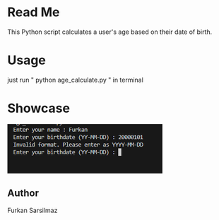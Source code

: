 # Read Me
This Python script calculates a user's age based on their date of birth.
# Usage
just run " python age_calculate.py " in terminal
# Showcase
![alt text](image.png)
## Author
Furkan Sarsilmaz